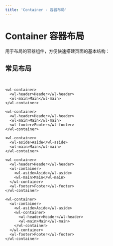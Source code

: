 ```yaml
---
title: 'Container - 容器布局'
---
```

# Container 容器布局
用于布局的容器组件，方便快速搭建页面的基本结构：

## 常见布局
&nbsp;
<ClientOnly>
  <Container-demo></Container-demo>
</ClientOnly>

```vue
<wl-container>
  <wl-header>Header</wl-header>
  <wl-main>Main</wl-main>
</wl-container>

<wl-container>
  <wl-header>Header</wl-header>
  <wl-main>Main</wl-main>
  <wl-footer>Footer</wl-footer>
</wl-container>

<wl-container>
  <wl-aside>Aside</wl-aside>
  <wl-main>Main</wl-main>
</wl-container>

<wl-container>
  <wl-header>Header</wl-header>
  <wl-container>
    <wl-aside>Aside</wl-aside>
    <wl-main>Main</wl-main>
  </wl-container>
  <wl-footer>Footer</wl-footer>
</wl-container>

<wl-container>
  <wl-container>
    <wl-aside>Aside</wl-aside>
    <wl-container>
      <wl-header>Header</wl-header>
      <wl-main>Main</wl-main>
    </wl-container>
  </wl-container>
  <wl-footer>Footer</wl-footer>
</wl-container>
```